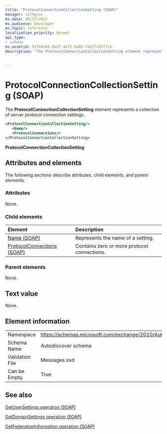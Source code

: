 ```yaml
---
title: "ProtocolConnectionCollectionSetting (SOAP)"
manager: sethgros
ms.date: 09/17/2015
ms.audience: Developer
ms.topic: reference
localization_priority: Normal
api_type:
- schema
ms.assetid: 51f84364-9a5f-4ef2-ba82-f6ef7c65f7cb
description: "The ProtocolConnectionCollectionSetting element represents a collection of server protocol connection settings."
 
 
---
```


# ProtocolConnectionCollectionSetting (SOAP)

The **ProtocolConnectionCollectionSetting** element represents a collection of server protocol connection settings. 
  
```XML
<ProtocolConnectionCollectionSetting/>
   <Name/>
   <ProtocolConnections/>
</ProtocolConnectionCollectionSetting>
```

 **ProtocolConnectionCollectionSetting**
## Attributes and elements

The following sections describe attributes, child elements, and parent elements.
  
### Attributes

None.
  
### Child elements

|**Element**|**Description**|
|:-----|:-----|
|[Name (SOAP)](name-soap.md) <br/> |Represents the name of a setting.  <br/> |
|[ProtocolConnections (SOAP)](protocolconnections-soap.md) <br/> |Contains zero or more protocol connections.  <br/> |
   
### Parent elements

None.
  
## Text value

None.
  
## Element information

|||
|:-----|:-----|
|Namespace  <br/> |https://schemas.microsoft.com/exchange/2010/Autodiscover  <br/> |
|Schema Name  <br/> |Autodiscover schema  <br/> |
|Validation File  <br/> |Messages.xsd  <br/> |
|Can be Empty  <br/> |True  <br/> |
   
## See also



[GetUserSettings operation (SOAP)](getusersettings-operation-soap.md)
  
[GetDomainSettings operation (SOAP)](getdomainsettings-operation-soap.md)
  
[GetFederationInformation operation (SOAP)](getfederationinformation-operation-soap.md)


